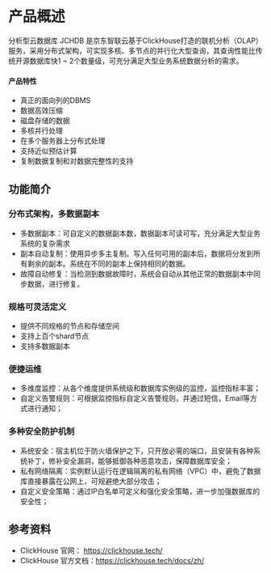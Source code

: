 # 产品概述

分析型云数据库 JCHDB 是京东智联云基于ClickHouse打造的联机分析（OLAP）服务，采用分布式架构，可实现多核、多节点的并行化大型查询，其查询性能比传统开源数据库快1 ~ 2个数量级，可充分满足大型业务系统数据分析的需求。

#### 产品特性
- 真正的面向列的DBMS
- 数据高效压缩
- 磁盘存储的数据
- 多核并行处理
- 在多个服务器上分布式处理
- 支持近似预估计算
- 复制数据复制和对数据完整性的支持

## 功能简介
### 分布式架构，多数据副本
- 多数据副本：可自定义的数据副本数，数据副本可读可写，充分满足大型业务系统的复杂需求
- 副本自动复制：使用异步多主复制。写入任何可用的副本后，数据将分发到所有剩余的副本。系统在不同的副本上保持相同的数据。
- 故障自动修复：当检测到数据故障时，系统会自动从其他正常的数据副本中同步数据，进行修复。
### 规格可灵活定义
- 提供不同规格的节点和存储空间
- 支持上百个shard节点
- 支持多数据副本

### 便捷运维
- 多维度监控：从各个维度提供系统级和数据库实例级的监控，监控指标丰富；
- 自定义告警规则：可根据监控指标自定义告警规则，并通过短信，Email等方式进行通知；

### 多种安全防护机制
- 系统安全：宿主机位于防火墙保护之下，只开放必需的端口，且安装有各种系统补丁，修补安全漏洞，能够抵御各种恶意攻击，保障数据库安全；
- 私有网络隔离：实例默认运行在逻辑隔离的私有网络（VPC）中，避免了数据库直接暴露在公网上，可规避绝大部分攻击；
- 自定义安全策略：通过IP白名单可定义和强化安全策略，进一步加强数据库的安全性；

## 参考资料
- ClickHouse 官网：    https://clickhouse.tech/
- ClickHouse 官方文档：https://clickhouse.tech/docs/zh/
